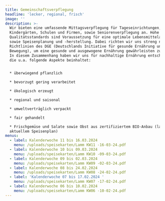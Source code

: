 ```yaml
---
title: Gemeinschaftsverpflegung
headline: 'lecker, regional, frisch'
image: ''
description: >-
  Wir bieten eine umfassende Mittagsverpflegung für Tageseinrichtungen,
  Kindergärten, Schulen und Firmen, sowie Seniorenverpflegung an. Hohe
  Qualitätsstandards sind Voraussetzung für eine optimale Lebensmittelauswahl
  sowie Speisenplanung und -herstellung. Dabei richten wir uns streng nach den
  Richtlinien des DGE (Deutschlands Initiative für gesunde Ernährung und mehr
  Bewegung), um eine gesunde und ausgewogene Ernährung gewährleisten zu können.
  In diesem Zusammenhang haben wir uns für nachhaltige Ernährung entschieden,
  die u.a. folgende Aspekte beinhaltet:


  * überwiegend pflanzlich

  * bevorzugt gering verarbeitet

  * ökologisch erzeugt

  * regional und saisonal

  * umweltverträglich verpackt

  * fair gehandelt

  * Frischgemüse und Salate sowie Obst aus zertifiziertem BIO-Anbau (laut
  aktuellem Speisenplan)
menus:
  - label: Kalenderwoche 11 bis 16.03.2024
    menu: /uploads/speisekarten/Lamm KW11 -16-03-24.pdf
  - label: Kalenderwoche 10 bis 09.03.2024
    menu: /uploads/speisekarten/Lamm KW10 -09-03-24.pdf
  - label: Kalenderwoche 09 bis 02.03.2024
    menu: /uploads/speisekarten/Lamm KW09 -02-03-24.pdf
  - label: Kalenderwoche 08 bis 24.02.2024
    menu: /uploads/speisekarten/Lamm KW08 -24-02-24.pdf
  - label: 'Kalenderwoche 07 bis 17.02.2024 '
    menu: /uploads/speisekarten/Lamm KW07 -17-02-24.pdf
  - label: Kalenderwoche 06 bis 10.02.2024
    menu: /uploads/speisekarten/Lamm KW06 -10-02-24.pdf
---
```


